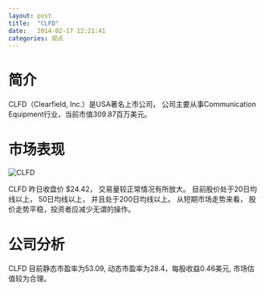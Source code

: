 ```yaml
---
layout: post
title:  "CLFD"
date:   2014-02-17 12:21:41
categories: 观点
---
```


# 简介
CLFD（Clearfield, Inc.）是USA著名上市公司，
公司主要从事Communication Equipment行业，当前市值309.87百万美元。

# 市场表现

![CLFD](http://finviz.com/chart.ashx?t=CLFD&ty=c&ta=1&p=d&s=l)

CLFD 昨日收盘价 $24.42，
交易量较正常情况有所放大。
目前股价处于20日均线以上，
50日均线以上，
并且处于200日均线以上。
从短期市场走势来看，
股价走势平稳，投资者应减少无谓的操作。

# 公司分析
CLFD 目前静态市盈率为53.09, 动态市盈率为28.4，每股收益0.46美元,
市场估值较为合理。
